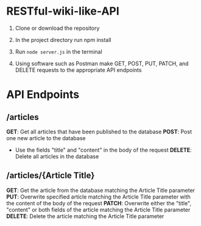# RESTful-wiki-like-API

1. Clone or download the repository

2. In the project directory run npm install

3. Run `node server.js` in the terminal

4. Using software such as Postman make GET, POST, PUT, PATCH, and DELETE requests to the appropriate API endpoints

# API Endpoints

 ## /articles
 **GET**: Get all articles that have been published to the database
 **POST**: Post one new article to the database
 - Use the fields "title" and "content" in the body of the request
 **DELETE**: Delete all articles in the database
 
 ## /articles/{Article Title}
 **GET**: Get the article from the database matching the Article Title parameter
 **PUT**: Overwrite specified article matching the Article Title parameter with the content of the body of the request
 **PATCH**: Overwrite either the "title", "content" or both fields of the article matching the Article Title parameter
 **DELETE**: Delete the article matching the Article Title parameter
